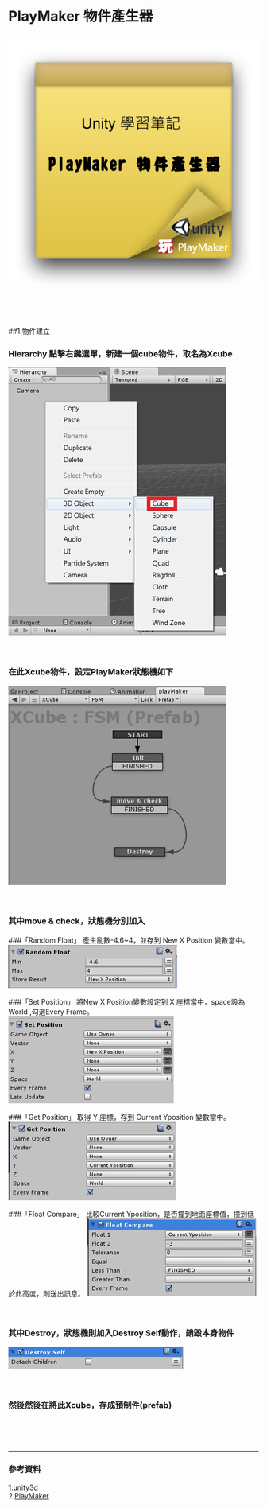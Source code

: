 # PlayMaker 物件產生器

![](https://raw.githubusercontent.com/tw-hkt/Unity/master/img/000028.png)


</br>
</br>
</br>

##1.物件建立
### Hierarchy 點擊右鍵選單，新建一個cube物件，取名為Xcube
![](https://raw.githubusercontent.com/tw-hkt/Unity/master/img/000029.jpg)
</br>
</br>
</br>
### 在此Xcube物件，設定PlayMaker狀態機如下
![](https://raw.githubusercontent.com/tw-hkt/Unity/master/img/000038.jpg)
</br>
</br>
</br>
### 其中move & check，狀態機分別加入
###「Random Float」 產生亂數-4.6~4，並存到 New X Position 變數當中。
 ![](https://raw.githubusercontent.com/tw-hkt/Unity/master/img/000039.jpg)

###「Set Position」 將New X Position變數設定到 X 座標當中，space設為World ,勾選Every Frame。
 ![](https://raw.githubusercontent.com/tw-hkt/Unity/master/img/000040.jpg)

###「Get Position」 取得 Y 座標，存到 Current Yposition 變數當中。
 ![](https://raw.githubusercontent.com/tw-hkt/Unity/master/img/000041.jpg)

###「Float Compare」 比較Current Yposition，是否撞到地面座標值，撞到低於此高度，則送出訊息。
 ![](https://raw.githubusercontent.com/tw-hkt/Unity/master/img/000042.jpg)
</br>
</br>
</br>

### 其中Destroy，狀態機則加入Destroy Self動作，銷毀本身物件
 ![](https://raw.githubusercontent.com/tw-hkt/Unity/master/img/000043.jpg)
</br>
</br>
</br>

### 然後然後在將此Xcube，存成預制件(prefab)

</br>
</br>
</br>




* * *
### 參考資料
1.[unity3d](http://unity3d.com/)
<br>
2.[PlayMaker](http://www.hutonggames.com/)
<br>